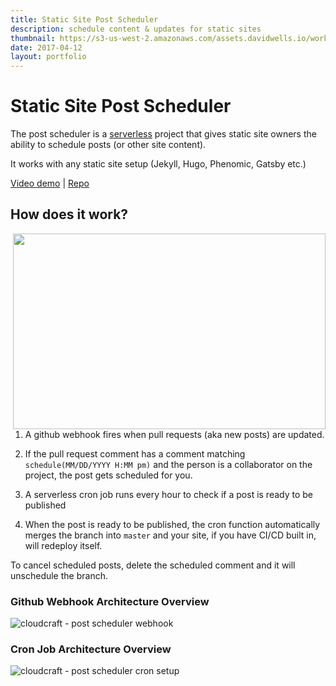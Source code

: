 ```yaml
---
title: Static Site Post Scheduler
description: schedule content & updates for static sites
thumbnail: https://s3-us-west-2.amazonaws.com/assets.davidwells.io/work/serverless-post-scheduler.jpg
date: 2017-04-12
layout: portfolio
---
```


# Static Site Post Scheduler

The post scheduler is a [serverless](https://github.com/serverless/serverless) project that gives static site owners the ability to schedule posts (or other site content).

It works with any static site setup (Jekyll, Hugo, Phenomic, Gatsby etc.)

[Video demo](https://www.youtube.com/watch?v=YETxuhexZY4&index=1&list=PLIIjEI2fYC-BubklemD4D51vrXHOcUOpc&t=31s) | [Repo](https://github.com/serverless/post-scheduler)

## How does it work?

<img align="right" width="500" height="313" src="https://cloud.githubusercontent.com/assets/532272/23643861/250f2ca0-02b9-11e7-9a1b-94676043f2aa.gif">

1. A github webhook fires when pull requests (aka new posts) are updated.

2. If the pull request comment has a comment matching `schedule(MM/DD/YYYY H:MM pm)` and the person is a collaborator on the project, the post gets scheduled for you.

3. A serverless cron job runs every hour to check if a post is ready to be published

4. When the post is ready to be published, the cron function automatically merges the branch into `master` and your site, if you have CI/CD built in, will redeploy itself.

To cancel scheduled posts, delete the scheduled comment and it will unschedule the branch.

### Github Webhook Architecture Overview

![cloudcraft - post scheduler webhook](https://cloud.githubusercontent.com/assets/532272/23387076/2e7960b2-fd0f-11e6-88da-49517b27d8ae.png)

### Cron Job Architecture Overview

![cloudcraft - post scheduler cron setup](https://cloud.githubusercontent.com/assets/532272/23388042/e129772e-fd14-11e6-96ca-ff23a019a51e.png)
